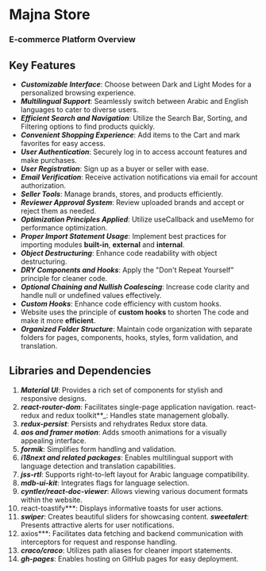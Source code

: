 # **Majna Store**

### E-commerce Platform Overview

## **Key Features**

- **_Customizable Interface_**: Choose between Dark and Light Modes for a personalized browsing experience.
- **_Multilingual Support_**: Seamlessly switch between Arabic and English languages to cater to diverse users.
- **_Efficient Search and Navigation_**: Utilize the Search Bar, Sorting, and Filtering options to find products quickly.
- **_Convenient Shopping Experience_**: Add items to the Cart and mark favorites for easy access.
- **_User Authentication_**: Securely log in to access account features and make purchases.
- **_User Registration_**: Sign up as a buyer or seller with ease.
- **_Email Verification_**: Receive activation notifications via email for account authorization.
- **_Seller Tools_**: Manage brands, stores, and products efficiently.
- **_Reviewer Approval System_**: Review uploaded brands and accept or reject them as needed.
- **_Optimization Principles Applied_**: Utilize useCallback and useMemo for performance optimization.
- **_Proper Import Statement Usage_**: Implement best practices for importing modules
  **built-in**, **external** and **internal**.
- **_Object Destructuring_**: Enhance code readability with object destructuring.
- **_DRY Components and Hooks_**: Apply the "Don't Repeat Yourself" principle for cleaner code.
- **_Optional Chaining and Nullish Coalescing_**: Increase code clarity and handle null or undefined values effectively.
- **_Custom Hooks_**: Enhance code efficiency with custom hooks.
- Website uses the principle of **custom hooks** to shorten The code and make it more **efficient**.
- **_Organized Folder Structure_**: Maintain code organization with separate folders for pages, components, hooks, styles, form validation, and translation.

## Libraries and Dependencies

1. **_Material UI_**: Provides a rich set of components for stylish and responsive designs.
2. **_react-router-dom_**: Facilitates single-page application navigation.
   react-redux and redux toolkit\*\*\_: Handles state management globally.
3. _**redux-persist**_: Persists and rehydrates Redux store data.
4. _**aos and framer motion**_: Adds smooth animations for a visually appealing interface.
5. _**formik**_: Simplifies form handling and validation.
6. _**i18next and related packages**_: Enables multilingual support with language detection and translation capabilities.
7. _**jss-rtl**_: Supports right-to-left layout for Arabic language compatibility.
8. **_mdb-ui-kit_**: Integrates flags for language selection.
9. **_cyntler/react-doc-viewer_**: Allows viewing various document formats within the website.
10. react-toastify\*\*\*: Displays informative toasts for user actions.
11. **_swiper_**: Creates beautiful sliders for showcasing content.
    **_sweetalert_**: Presents attractive alerts for user notifications.
12. axios\*\*\*: Facilitates data fetching and backend communication with interceptors for request and response handling.
13. **_craco/craco_**: Utilizes path aliases for cleaner import statements.
14. **_gh-pages_**: Enables hosting on GitHub pages for easy deployment.
